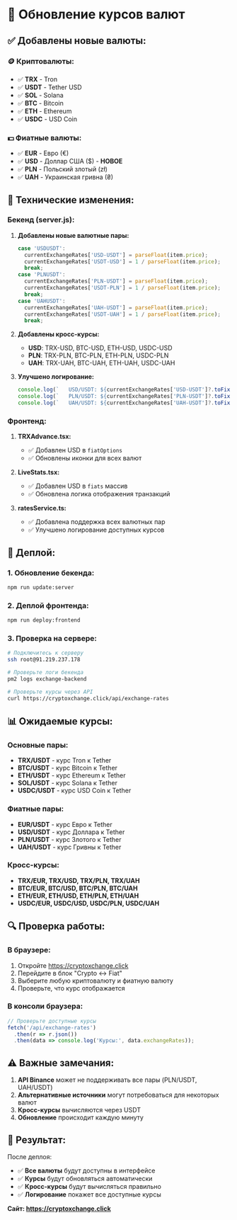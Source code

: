 # 💱 Обновление курсов валют

## ✅ **Добавлены новые валюты:**

### 🪙 **Криптовалюты:**
- ✅ **TRX** - Tron
- ✅ **USDT** - Tether USD
- ✅ **SOL** - Solana
- ✅ **BTC** - Bitcoin
- ✅ **ETH** - Ethereum
- ✅ **USDC** - USD Coin

### 💵 **Фиатные валюты:**
- ✅ **EUR** - Евро (€)
- ✅ **USD** - Доллар США ($) - **НОВОЕ**
- ✅ **PLN** - Польский злотый (zł)
- ✅ **UAH** - Украинская гривна (₴)

## 🔧 **Технические изменения:**

### **Бекенд (server.js):**
1. **Добавлены новые валютные пары:**
   ```javascript
   case 'USDUSDT':
     currentExchangeRates['USD-USDT'] = parseFloat(item.price);
     currentExchangeRates['USDT-USD'] = 1 / parseFloat(item.price);
     break;
   case 'PLNUSDT':
     currentExchangeRates['PLN-USDT'] = parseFloat(item.price);
     currentExchangeRates['USDT-PLN'] = 1 / parseFloat(item.price);
     break;
   case 'UAHUSDT':
     currentExchangeRates['UAH-USDT'] = parseFloat(item.price);
     currentExchangeRates['USDT-UAH'] = 1 / parseFloat(item.price);
     break;
   ```

2. **Добавлены кросс-курсы:**
   - **USD**: TRX-USD, BTC-USD, ETH-USD, USDC-USD
   - **PLN**: TRX-PLN, BTC-PLN, ETH-PLN, USDC-PLN
   - **UAH**: TRX-UAH, BTC-UAH, ETH-UAH, USDC-UAH

3. **Улучшено логирование:**
   ```javascript
   console.log(`   USD/USDT: ${currentExchangeRates['USD-USDT']?.toFixed(4) || 'N/A'}`);
   console.log(`   PLN/USDT: ${currentExchangeRates['PLN-USDT']?.toFixed(4) || 'N/A'}`);
   console.log(`   UAH/USDT: ${currentExchangeRates['UAH-USDT']?.toFixed(4) || 'N/A'}`);
   ```

### **Фронтенд:**

1. **TRXAdvance.tsx:**
   - ✅ Добавлен USD в `fiatOptions`
   - ✅ Обновлены иконки для всех валют

2. **LiveStats.tsx:**
   - ✅ Добавлен USD в `fiats` массив
   - ✅ Обновлена логика отображения транзакций

3. **ratesService.ts:**
   - ✅ Добавлена поддержка всех валютных пар
   - ✅ Улучшено логирование доступных курсов

## 🚀 **Деплой:**

### 1. **Обновление бекенда:**
```bash
npm run update:server
```

### 2. **Деплой фронтенда:**
```bash
npm run deploy:frontend
```

### 3. **Проверка на сервере:**
```bash
# Подключитесь к серверу
ssh root@91.219.237.178

# Проверьте логи бекенда
pm2 logs exchange-backend

# Проверьте курсы через API
curl https://cryptoxchange.click/api/exchange-rates
```

## 📊 **Ожидаемые курсы:**

### **Основные пары:**
- **TRX/USDT** - курс Tron к Tether
- **BTC/USDT** - курс Bitcoin к Tether
- **ETH/USDT** - курс Ethereum к Tether
- **SOL/USDT** - курс Solana к Tether
- **USDC/USDT** - курс USD Coin к Tether

### **Фиатные пары:**
- **EUR/USDT** - курс Евро к Tether
- **USD/USDT** - курс Доллара к Tether
- **PLN/USDT** - курс Злотого к Tether
- **UAH/USDT** - курс Гривны к Tether

### **Кросс-курсы:**
- **TRX/EUR, TRX/USD, TRX/PLN, TRX/UAH**
- **BTC/EUR, BTC/USD, BTC/PLN, BTC/UAH**
- **ETH/EUR, ETH/USD, ETH/PLN, ETH/UAH**
- **USDC/EUR, USDC/USD, USDC/PLN, USDC/UAH**

## 🔍 **Проверка работы:**

### **В браузере:**
1. Откройте https://cryptoxchange.click
2. Перейдите в блок "Crypto ↔ Fiat"
3. Выберите любую криптовалюту и фиатную валюту
4. Проверьте, что курс отображается

### **В консоли браузера:**
```javascript
// Проверьте доступные курсы
fetch('/api/exchange-rates')
  .then(r => r.json())
  .then(data => console.log('Курсы:', data.exchangeRates));
```

## ⚠️ **Важные замечания:**

1. **API Binance** может не поддерживать все пары (PLN/USDT, UAH/USDT)
2. **Альтернативные источники** могут потребоваться для некоторых валют
3. **Кросс-курсы** вычисляются через USDT
4. **Обновление** происходит каждую минуту

## 🎯 **Результат:**

После деплоя:
- ✅ **Все валюты** будут доступны в интерфейсе
- ✅ **Курсы** будут обновляться автоматически
- ✅ **Кросс-курсы** будут вычисляться правильно
- ✅ **Логирование** покажет все доступные курсы

**Сайт: https://cryptoxchange.click** 